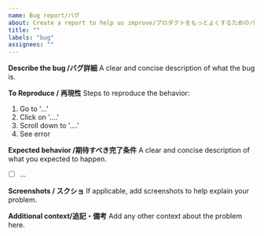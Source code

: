 ```yaml
---
name: Bug report/バグ
about: Create a report to help us improve/プロダクトをもっとよくするためのバグ報告
title: ""
labels: "bug"
assignees: ""
---
```


**Describe the bug  /バグ詳細**
A clear and concise description of what the bug is.

**To Reproduce / 再現性**
Steps to reproduce the behavior:
1. Go to '...'
2. Click on '....'
3. Scroll down to '....'
4. See error

**Expected behavior  /期待すべき完了条件**
A clear and concise description of what you expected to happen.
- [ ] ...

**Screenshots / スクショ**
If applicable, add screenshots to help explain your problem.

**Additional context/追記・備考**
Add any other context about the problem here.

